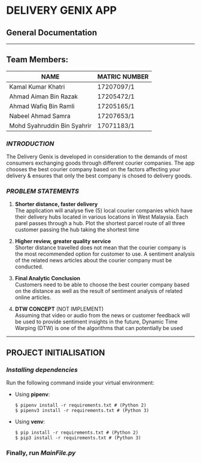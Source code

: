 # DELIVERY GENIX APP
## General Documentation
__________
## Team Members:
| NAME      | MATRIC NUMBER |
|---------------------------|-----------|
| Kamal Kumar Khatri         | 17207097/1 |
| Ahmad Aiman Bin Razak	| 17205472/1 |
|Ahmad Wafiq Bin Ramli	|17205165/1 |
|Nabeel Ahmad Samra	| 17207653/1|
|Mohd Syahruddin Bin Syahrir | 17071183/1|

### _INTRODUCTION_
The Delivery Genix is developed in consideration to the demands of most consumers exchanging goods through different courier companies. The app chooses the best courier company based on the factors affecting your delivery & ensures that only the best company is chosed to delivery goods. <br> 

### _PROBLEM STATEMENTS_
1. **Shorter distance, faster delivery** <br>
The application will analyse five
(5) local courier companies which have their delivery hubs located in various locations in West Malaysia. Each parel passes through a hub. Plot the shortest parcel route of all three customer passing the hub taking the shortest time
   

2. **Higher review, greater quality service** <br>
Shorter distance travelled does not mean that the courier company is the most
recommended option for customer to use. A sentiment analysis of the related news articles about the
courier company must be conducted.
   

3. **Final Analytic Conclusion** <br>
Customers need to be able to choose the best courier company based on the distance as well
as the result of sentiment analysis of related online articles.
   

4. **DTW CONCEPT** (NOT IMPLEMENT)<br>
Assuming that video or audio from the news or customer feedback will be used to provide
sentiment insights in the future, Dynamic Time Warping (DTW) is one of the algorithms that can
potentially be used
__________


## PROJECT INITIALISATION

### _Installing dependencies_

Run the following command inside your virtual environment:

- Using **pipenv**:
    ```Shell
    $ pipenv install -r requirements.txt # (Python 2)
    $ pipenv3 install -r requirements.txt # (Python 3)
    ``` 
- Using **venv**:
    ```Shell
    $ pip install -r requirements.txt # (Python 2)
    $ pip3 install -r requirements.txt # (Python 3)
    ```
  
### Finally, run _**MainFile.py**_
